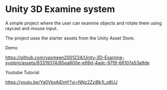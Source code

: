 # Unity 3D Examine system
 
A simple project where the user can examine objects and rotate them using raycast and mouse input.

The project uses the starter assets from the Unity Asset Store.

Demo 


https://github.com/yasmeen2001234/Unity-3D-Examine-system/assets/83319374/85ea800e-e69d-4adc-97f9-66107a53a9de




Youtube Tutorial 

https://youtu.be/Ya0VkoAjDmY?si=NNz2ZziBk1l_q8UJ